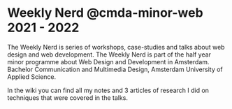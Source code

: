 # Weekly Nerd @cmda-minor-web 2021 - 2022
The Weekly Nerd is series of workshops, case-studies and talks about web design and web development. The Weekly Nerd is part of the half year minor programme about Web Design and Development in Amsterdam. Bachelor Communication and Multimedia Design, Amsterdam University of Applied Science.

In the wiki you can find all my notes and 3 articles of research I did on techniques that were covered in the talks.
